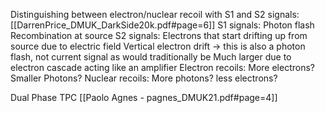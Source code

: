 Distinguishing between electron/nuclear recoil with S1 and S2 signals: [[DarrenPrice_DMUK_DarkSide20k.pdf#page=6]]
S1 signals:
	Photon flash
	Recombination at source
S2 signals:
	Electrons that start drifting up from source due to electric field
	Vertical electron drift -> this is also a photon flash, not current signal as would traditionally be
	Much larger due to electron cascade acting like an amplifier
Electron recoils:
	More electrons?
	Smaller Photons?
Nuclear recoils:
	More photons?
	less electrons?
	
	
	
	
Dual Phase TPC [[Paolo Agnes - pagnes_DMUK21.pdf#page=4]]

